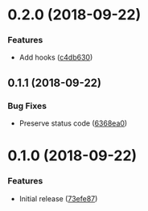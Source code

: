 <a name="0.2.0"></a>
# 0.2.0 (2018-09-22)


### Features

* Add hooks ([c4db630](https://github.com/ls-age/rollup-plugin-run/commits/c4db630))




<a name="0.1.1"></a>
## 0.1.1 (2018-09-22)


### Bug Fixes

* Preserve status code ([6368ea0](https://github.com/ls-age/rollup-plugin-run/commits/6368ea0))




<a name="0.1.0"></a>
# 0.1.0 (2018-09-22)


### Features

* Initial release ([73efe87](https://github.com/ls-age/rollup-plugin-run/commits/73efe87))



